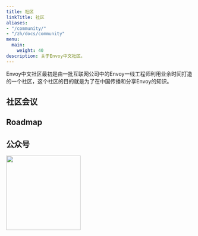 ```yaml
---
title: 社区
linkTitle: 社区
aliases: 
- "/community/"
- "/zh/docs/community"
menu:
  main:
    weight: 40
description: 关于Envoy中文社区。
---
```


Envoy中文社区最初是由一批互联网公司中的Envoy一线工程师利用业余时间打造的一个社区，这个社区的目的就是为了在中国传播和分享Envoy的知识。

## 社区会议

## Roadmap

## 公众号

<img width="200px"  src="/images/community/gongzhanghao.png">